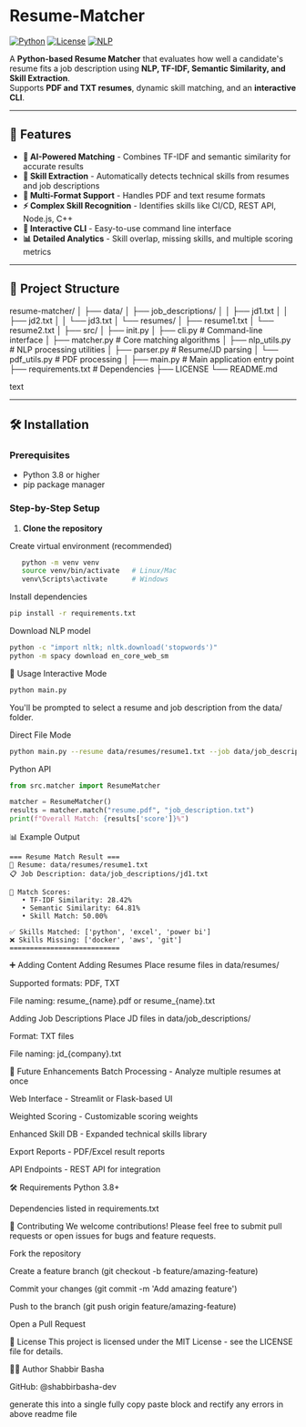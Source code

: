 # Resume-Matcher

[![Python](https://img.shields.io/badge/Python-3.8%2B-blue)](https://python.org)
[![License](https://img.shields.io/badge/License-MIT-green)](LICENSE)
[![NLP](https://img.shields.io/badge/NLP-SpaCy%2BTransformers-orange)](https://spacy.io)

A **Python-based Resume Matcher** that evaluates how well a candidate's resume fits a job description using **NLP, TF-IDF, Semantic Similarity, and Skill Extraction**.  
Supports **PDF and TXT resumes**, dynamic skill matching, and an **interactive CLI**.

---

## 🚀 Features

- **🤖 AI-Powered Matching** - Combines TF-IDF and semantic similarity for accurate results
- **🔧 Skill Extraction** - Automatically detects technical skills from resumes and job descriptions
- **📄 Multi-Format Support** - Handles PDF and text resume formats
- **⚡ Complex Skill Recognition** - Identifies skills like CI/CD, REST API, Node.js, C++
- **💬 Interactive CLI** - Easy-to-use command line interface
- **📊 Detailed Analytics** - Skill overlap, missing skills, and multiple scoring metrics

---

## 📁 Project Structure
resume-matcher/
│
├── data/
│ ├── job_descriptions/
│ │ ├── jd1.txt
│ │ ├── jd2.txt
│ │ └── jd3.txt
│ └── resumes/
│ ├── resume1.txt
│ └── resume2.txt
│
├── src/
│ ├── init.py
│ ├── cli.py # Command-line interface
│ ├── matcher.py # Core matching algorithms
│ ├── nlp_utils.py # NLP processing utilities
│ ├── parser.py # Resume/JD parsing
│ └── pdf_utils.py # PDF processing
│
├── main.py # Main application entry point
├── requirements.txt # Dependencies
├── LICENSE
└── README.md

text

---

## 🛠 Installation

### Prerequisites
- Python 3.8 or higher
- pip package manager

### Step-by-Step Setup

1. **Clone the repository**
   
   
Create virtual environment (recommended)
   ```bash
      python -m venv venv
      source venv/bin/activate   # Linux/Mac
      venv\Scripts\activate      # Windows
```

Install dependencies
```bash
pip install -r requirements.txt
```

Download NLP model
```bash
python -c "import nltk; nltk.download('stopwords')"
python -m spacy download en_core_web_sm
```

📖 Usage
Interactive Mode
```bash
python main.py
```
You'll be prompted to select a resume and job description from the data/ folder.

Direct File Mode
```bash
python main.py --resume data/resumes/resume1.txt --job data/job_descriptions/jd1.txt
```

Python API
```python
from src.matcher import ResumeMatcher

matcher = ResumeMatcher()
results = matcher.match("resume.pdf", "job_description.txt")
print(f"Overall Match: {results['score']}%")
```

📊 Example Output
```text
=== Resume Match Result ===
📄 Resume: data/resumes/resume1.txt
📋 Job Description: data/job_descriptions/jd1.txt

🎯 Match Scores:
   • TF-IDF Similarity: 28.42%
   • Semantic Similarity: 64.81%
   • Skill Match: 50.00%

✅ Skills Matched: ['python', 'excel', 'power bi']
❌ Skills Missing: ['docker', 'aws', 'git']
===========================
```

➕ Adding Content
Adding Resumes
Place resume files in data/resumes/

Supported formats: PDF, TXT

File naming: resume_{name}.pdf or resume_{name}.txt

Adding Job Descriptions
Place JD files in data/job_descriptions/

Format: TXT files

File naming: jd_{company}.txt

🚧 Future Enhancements
Batch Processing - Analyze multiple resumes at once

Web Interface - Streamlit or Flask-based UI

Weighted Scoring - Customizable scoring weights

Enhanced Skill DB - Expanded technical skills library

Export Reports - PDF/Excel result reports

API Endpoints - REST API for integration

🛠 Requirements
Python 3.8+

Dependencies listed in requirements.txt

🤝 Contributing
We welcome contributions! Please feel free to submit pull requests or open issues for bugs and feature requests.

Fork the repository

Create a feature branch (git checkout -b feature/amazing-feature)

Commit your changes (git commit -m 'Add amazing feature')

Push to the branch (git push origin feature/amazing-feature)

Open a Pull Request

📄 License
This project is licensed under the MIT License - see the LICENSE file for details.

👨‍💻 Author
Shabbir Basha

GitHub: @shabbirbasha-dev


generate this into a single fully copy paste block and rectify any errors in above readme file

